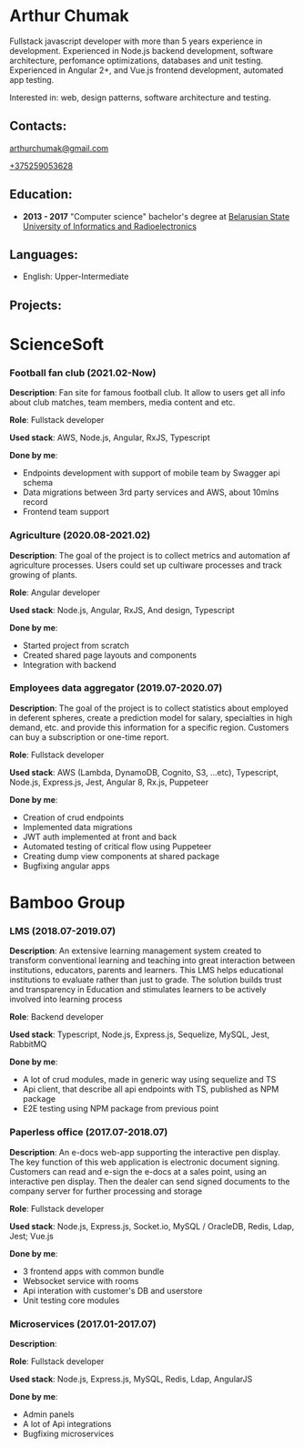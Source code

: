 # Arthur Chumak

Fullstack javascript developer with more than 5 years experience in development. Experienced in Node.js backend development, software architecture, perfomance optimizations, databases and unit testing. Experienced in Angular 2+, and Vue.js frontend development, automated app testing.

Interested in: web, design patterns, software architecture and testing.

## Contacts:

[arthurchumak@gmail.com](mailto:arthurchumak@gmail.com)

[+375259053628](tel:375259053628)

## Education:

- **2013 - 2017** "Computer science" bachelor's degree at [Belarusian State University of Informatics and Radioelectronics](https://www.bsuir.by)

## Languages:

- English: Upper-Intermediate

## Projects:

# ScienceSoft

### Football fan club (2021.02-Now)

**Description**: Fan site for famous football club. It allow to users get all info about club matches, team members, media content and etc.

**Role**: Fullstack developer

**Used stack**: AWS, Node.js, Angular, RxJS, Typescript

**Done by me**:
- Endpoints development with support of mobile team by Swagger api schema 
- Data migrations between 3rd party services and AWS, about 10mlns record
- Frontend team support

### Agriculture (2020.08-2021.02)

**Description**: The goal of the project is to collect metrics and automation af agriculture processes. Users could set up cultiware processes and track growing of plants.

**Role**: Angular developer

**Used stack**: Node.js, Angular, RxJS, And design, Typescript

**Done by me**:
- Started project from scratch
- Created shared page layouts and components
- Integration with backend

### Employees data aggregator (2019.07-2020.07)

**Description**: The goal of the project is to collect statistics about employed in deferent spheres, create a prediction model for salary, specialties in high demand, etc. and provide this information for a specific region. Customers can buy a subscription or one-time report.

**Role**: Fullstack developer

**Used stack**: AWS (Lambda, DynamoDB, Cognito, S3, ...etc), Typescript, Node.js, Express.js, Jest, Angular 8, Rx.js, Puppeteer

**Done by me**:
- Creation of crud endpoints
- Implemented data migrations
- JWT auth implemented at front and back
- Automated testing of critical flow using Puppeteer
- Creating dump view components at shared package
- Bugfixing angular apps

# Bamboo Group

### LMS (2018.07-2019.07)

**Description**: An extensive learning management system created to transform conventional learning and teaching into great interaction between institutions, educators, parents and learners. This LMS helps educational institutions to evaluate rather than just to grade. The solution builds trust and transparency in Education and stimulates learners to be actively involved into learning process

**Role**: Backend developer

**Used stack**: Typescript, Node.js, Express.js, Sequelize, MySQL, Jest, RabbitMQ

**Done by me**:
- A lot of crud modules, made in generic way using sequelize and TS
- Api client, that describe all api endpoints with TS, published as NPM package
- E2E testing using NPM package from previous point

### Paperless office (2017.07-2018.07)

**Description**: An e-docs web-app supporting the interactive pen display. The key function of this web application is electronic document signing. Customers can read and e-sign the e-docs at a sales point, using an interactive pen display. Then the dealer can send signed documents to the company server for further processing and storage

**Role**: Fullstack developer

**Used stack**: Node.js, Express.js, Socket.io, MySQL / OracleDB, Redis, Ldap, Jest; Vue.js

**Done by me**:
- 3 frontend apps with common bundle
- Websocket service with rooms
- Api interation with customer's DB and userstore
- Unit testing core modules

### Microservices (2017.01-2017.07)

**Description**: 

**Role**: Fullstack developer

**Used stack**: Node.js, Express.js, MySQL, Redis, Ldap, AngularJS

**Done by me**:
- Admin panels
- A lot of Api integrations
- Bugfixing microservices
